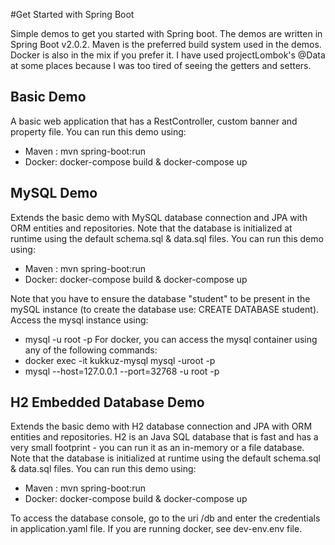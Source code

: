 #Get Started with Spring Boot

Simple demos to get you started with Spring boot. The demos are written in Spring Boot v2.0.2. Maven is the preferred build system used in the demos. Docker is also in the mix if you prefer it. I have used projectLombok's @Data at some places because I was too tired of seeing the getters and setters.

## Basic Demo

A basic web application that has a RestController, custom banner and property file. You can run this demo using:
- Maven : mvn spring-boot:run
- Docker: docker-compose build & docker-compose up

## MySQL Demo

Extends the basic demo with MySQL database connection and JPA with ORM entities and repositories. Note that the database is initialized at runtime using the default schema.sql & data.sql files. You can run this demo using:
- Maven : mvn spring-boot:run
- Docker: docker-compose build & docker-compose up

Note that you have to ensure the database "student" to be present in the mySQL instance (to create the database use: CREATE DATABASE student). Access the mysql instance using:
- mysql -u root -p
For docker, you can access the mysql container using any of the following commands:
- docker exec -it kukkuz-mysql mysql -uroot -p
- mysql --host=127.0.0.1 --port=32768 -u root -p

## H2 Embedded Database Demo

Extends the basic demo with H2 database connection and JPA with ORM entities and repositories. H2 is an Java SQL database that is fast and has a very small footprint - you can run it as an in-memory or a file database. Note that the database is initialized at runtime using the default schema.sql & data.sql files. You can run this demo using:
- Maven : mvn spring-boot:run
- Docker: docker-compose build & docker-compose up

To access the database console, go to the uri /db and enter the credentials in application.yaml file. If you are running docker, see dev-env.env file.
